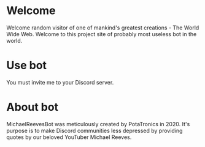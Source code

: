 # Welcome
Welcome random visitor of one of mankind's greatest creations - The World Wide Web. Welcome to this project site of probably most useless bot in the world.

# Use bot
You must invite me to your Discord server.

# About bot
MichaelReevesBot was meticulously created by PotaTronics in 2020. It's purpose is to make Discord communities less depressed by providing quotes by our beloved YouTuber Michael Reeves.

